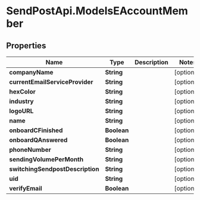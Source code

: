 # SendPostApi.ModelsEAccountMember

## Properties
Name | Type | Description | Notes
------------ | ------------- | ------------- | -------------
**companyName** | **String** |  | [optional] 
**currentEmailServiceProvider** | **String** |  | [optional] 
**hexColor** | **String** |  | [optional] 
**industry** | **String** |  | [optional] 
**logoURL** | **String** |  | [optional] 
**name** | **String** |  | [optional] 
**onboardCFinished** | **Boolean** |  | [optional] 
**onboardQAnswered** | **Boolean** |  | [optional] 
**phoneNumber** | **String** |  | [optional] 
**sendingVolumePerMonth** | **String** |  | [optional] 
**switchingSendpostDescription** | **String** |  | [optional] 
**uid** | **String** |  | [optional] 
**verifyEmail** | **Boolean** |  | [optional] 


